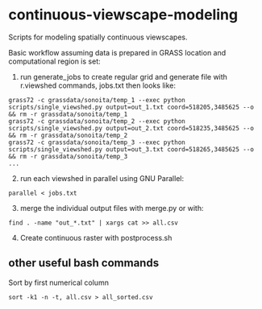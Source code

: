 # continuous-viewscape-modeling
Scripts for modeling spatially continuous viewscapes.

Basic workflow assuming data is prepared in GRASS location and computational region is set:

1. run generate_jobs to create regular grid and generate file with r.viewshed commands, jobs.txt then looks like:

```
grass72 -c grassdata/sonoita/temp_1 --exec python scripts/single_viewshed.py output=out_1.txt coord=518205,3485625 --o && rm -r grassdata/sonoita/temp_1
grass72 -c grassdata/sonoita/temp_2 --exec python scripts/single_viewshed.py output=out_2.txt coord=518235,3485625 --o && rm -r grassdata/sonoita/temp_2
grass72 -c grassdata/sonoita/temp_3 --exec python scripts/single_viewshed.py output=out_3.txt coord=518265,3485625 --o && rm -r grassdata/sonoita/temp_3
...
```
2. run each viewshed in parallel using GNU Parallel:

```
parallel < jobs.txt
```

3. merge the individual output files with merge.py or with:

```
find . -name "out_*.txt" | xargs cat >> all.csv
```
4. Create continuous raster with postprocess.sh

## other useful bash commands
Sort by first numerical column

```
sort -k1 -n -t, all.csv > all_sorted.csv
```
